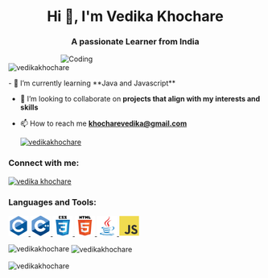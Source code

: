 <h1 align="center">Hi 👋, I'm Vedika Khochare</h1>
<h3 align="center">A passionate Learner from India</h3>
<img align="right" alt="Coding" width="400" src="https://mir-s3-cdn-cf.behance.net/project_modules/disp/601014116770475.6068beff4640a.gif">
<p align="left"> <img src="https://komarev.com/ghpvc/?username=vedikakhochare&label=Profile%20views&color=0e75b6&style=flat" alt="vedikakhochare" /> </p>
- 🌱 I’m currently learning **Java and Javascript**

- 👯 I’m looking to collaborate on **projects that align with my interests and skills**

- 📫 How to reach me **khocharevedika@gmail.com**

  <p align="left"> <a href="https://github.com/ryo-ma/github-profile-trophy"><img src="https://github-profile-trophy.vercel.app/?username=vedikakhochare" alt="vedikakhochare" /></a> </p>

<h3 align="left">Connect with me:</h3>
<p align="left">
<a href="https://linkedin.com/in/vedika khochare" target="blank"><img align="center" src="https://raw.githubusercontent.com/rahuldkjain/github-profile-readme-generator/master/src/images/icons/Social/linked-in-alt.svg" alt="vedika khochare" height="30" width="40" /></a>
</p>

<h3 align="left">Languages and Tools:</h3>
<p align="left"> <a href="https://www.cprogramming.com/" target="_blank" rel="noreferrer"> <img src="https://raw.githubusercontent.com/devicons/devicon/master/icons/c/c-original.svg" alt="c" width="40" height="40"/> </a> <a href="https://www.w3schools.com/cpp/" target="_blank" rel="noreferrer"> <img src="https://raw.githubusercontent.com/devicons/devicon/master/icons/cplusplus/cplusplus-original.svg" alt="cplusplus" width="40" height="40"/> </a> <a href="https://www.w3schools.com/css/" target="_blank" rel="noreferrer"> <img src="https://raw.githubusercontent.com/devicons/devicon/master/icons/css3/css3-original-wordmark.svg" alt="css3" width="40" height="40"/> </a> <a href="https://www.w3.org/html/" target="_blank" rel="noreferrer"> <img src="https://raw.githubusercontent.com/devicons/devicon/master/icons/html5/html5-original-wordmark.svg" alt="html5" width="40" height="40"/> </a> <a href="https://www.java.com" target="_blank" rel="noreferrer"> <img src="https://raw.githubusercontent.com/devicons/devicon/master/icons/java/java-original.svg" alt="java" width="40" height="40"/> </a> <a href="https://developer.mozilla.org/en-US/docs/Web/JavaScript" target="_blank" rel="noreferrer"> <img src="https://raw.githubusercontent.com/devicons/devicon/master/icons/javascript/javascript-original.svg" alt="javascript" width="40" height="40"/> </a> </p>

<p><img align="left" src="https://github-readme-stats.vercel.app/api/top-langs?username=vedikakhochare&show_icons=true&locale=en&layout=compact" alt="vedikakhochare" /></p>

<p>&nbsp;<img align="center" src="https://github-readme-stats.vercel.app/api?username=vedikakhochare&show_icons=true&locale=en" alt="vedikakhochare" /></p>

<p><img align="center" src="https://github-readme-streak-stats.herokuapp.com/?user=vedikakhochare&" alt="vedikakhochare" /></p>
